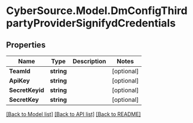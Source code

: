 # CyberSource.Model.DmConfigThirdpartyProviderSignifydCredentials
## Properties

Name | Type | Description | Notes
------------ | ------------- | ------------- | -------------
**TeamId** | **string** |  | [optional] 
**ApiKey** | **string** |  | [optional] 
**SecretKeyid** | **string** |  | [optional] 
**SecretKey** | **string** |  | [optional] 

[[Back to Model list]](../README.md#documentation-for-models) [[Back to API list]](../README.md#documentation-for-api-endpoints) [[Back to README]](../README.md)


